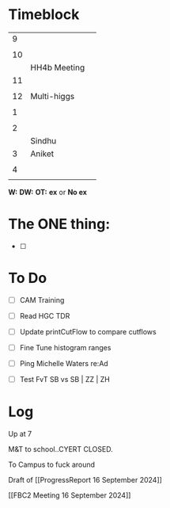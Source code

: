 # Timeblock

|     |              |     |
| --- | ------------ | --- |
| 9   |              |     |
|     |              |     |
| 10  |              |     |
|     | HH4b Meeting |     |
| 11  |              |     |
|     |              |     |
| 12  | Multi-higgs  |     |
|     |              |     |
| 1   |              |     |
|     |              |     |
| 2   |              |     |
|     | Sindhu       |     |
| 3   | Aniket       |     |
|     |              |     |
| 4   |              |     |
|     |              |     |

**W:**
**DW:**
**OT:**
**ex** or **No ex**

# The ONE thing: 
- [ ] 


# To Do
- [ ] CAM Training
- [ ] Read HGC TDR
- [ ] Update printCutFlow to compare cutflows
- [ ] Fine Tune histogram ranges
- [ ] Ping Michelle Waters re:Ad
- [ ] Test FvT SB vs SB | ZZ | ZH


# Log

Up at 7 

M&T to school..CYERT CLOSED. 

To Campus to fuck around

Draft of [[ProgressReport 16 September 2024]]

[[FBC2 Meeting 16 September 2024]]

